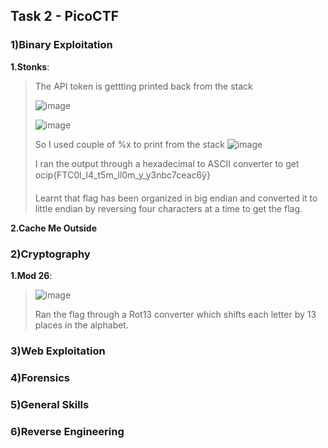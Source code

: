## Task 2 - PicoCTF

### 1)Binary Exploitation
**1.Stonks**:

>The API token is gettting printed back from the stack
>
>![image](https://user-images.githubusercontent.com/118385974/222921837-993033fe-a044-49af-b242-a27c97fb82e4.png)
>
>![image](https://user-images.githubusercontent.com/118385974/222922022-247be00a-56ec-4ee2-bb1b-1ce6306f6386.png)
>
>So I used couple of %x to print from the stack
>![image](https://user-images.githubusercontent.com/118385974/222922152-0deca362-0813-4074-8826-8cd1527a2c7e.png)
>
>I ran the output through a hexadecimal to ASCII converter to get ocip{FTC0l_I4_t5m_ll0m_y_y3nbc7ceac6ÿ}
>
>Learnt that flag has been organized in big endian and converted it to little endian by reversing four characters at a time to get the flag.

**2.Cache Me Outside**

### 2)Cryptography
**1.Mod 26**:

>![image](https://user-images.githubusercontent.com/118385974/222922387-d4753dba-ea6b-4f8d-8c97-ab7537b3dc1c.png)
>
>Ran the flag through a Rot13 converter which shifts each letter by 13 places in the alphabet.

### 3)Web Exploitation

### 4)Forensics

### 5)General Skills

### 6)Reverse Engineering
